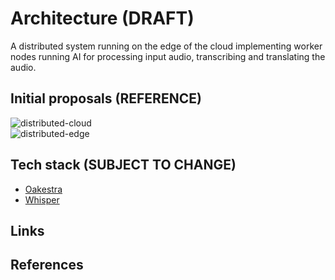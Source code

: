 # Architecture (DRAFT)
A distributed system running on the edge of the cloud implementing worker nodes running AI for processing input audio, transcribing and translating the audio. 

## Initial proposals (REFERENCE)
![distributed-cloud](images/speech-translation-distributed-cloud.png)  
![distributed-edge](images/speech-translation-distributed-edge.png)

## Tech stack (SUBJECT TO CHANGE)
 - [Oakestra](https://www.oakestra.io/)
 - [Whisper](https://github.com/openai/whisper)

## Links

## References

